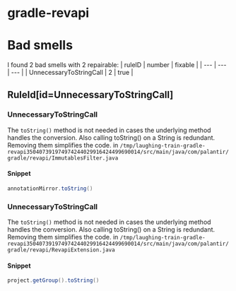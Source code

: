 # gradle-revapi 
 
# Bad smells
I found 2 bad smells with 2 repairable:
| ruleID | number | fixable |
| --- | --- | --- |
| UnnecessaryToStringCall | 2 | true |
## RuleId[id=UnnecessaryToStringCall]
### UnnecessaryToStringCall
The `toString()` method is not needed in cases the underlying method handles the conversion. Also calling toString() on a String is redundant. Removing them simplifies the code.
in `/tmp/laughing-train-gradle-revapi350407391974974244029916424499690014/src/main/java/com/palantir/gradle/revapi/ImmutablesFilter.java`
#### Snippet
```java
annotationMirror.toString()
```

### UnnecessaryToStringCall
The `toString()` method is not needed in cases the underlying method handles the conversion. Also calling toString() on a String is redundant. Removing them simplifies the code.
in `/tmp/laughing-train-gradle-revapi350407391974974244029916424499690014/src/main/java/com/palantir/gradle/revapi/RevapiExtension.java`
#### Snippet
```java
project.getGroup().toString()
```

